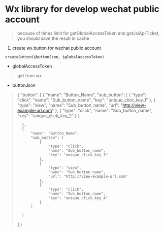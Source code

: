 # Wx library for develop wechat public account

> because of times limit for getGlobalAccessToken and getJsiApiTicket, you should save the result in cache

1. create wx button for wechat public account

```
createButton($buttonJson, $globalAccessToken)
```
 - globalAccessToken

 > get from wx

 - buttonJson

 > {
 >   "button": [
 >   {
 >           "name": "Button_Name",
 >           "sub_button": [
 >               {
 >                   "type": "click",
 >                   "name": "Sub_button_name",
 >                   "key": "unique_click_key_1"
 >               },
 >               {
 >                   "type": "view",
 >                   "name": "Sub_button_name",
 >                   "url": "http://view-example-url.com"
 >               },
 >               {
 >                   "type": "click",
 >                   "name": "Sub_button_name",
 >                   "key": "unique_click_key_2"
 >               }
 >           ]
 >              
 >       },
 >       {
 >           "name": "Button_Name",
 >           "sub_button": [
 >               {
 >                   "type": "click",
 >                   "name": "Sub_button_name",
 >                   "key": "unique_click_key_3"
 >               },
 >               {
 >                   "type": "view",
 >                   "name": "Sub_button_name",
 >                   "url": "http://view-example-url.com"
 >               },
 >               {
 >                   "type": "click",
 >                   "name": "Sub_button_name",
 >                   "key": "unique_click_key_4"
 >               }
 >           ]
 >              
 >       }
 >   ]
 > }